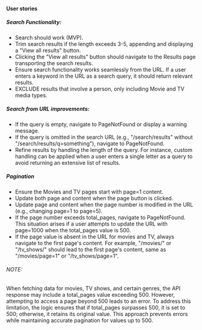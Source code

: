 #### User stories

##### Search Functionality:

- Search should work (MVP).
- Trim search results if the length exceeds 3-5, appending and displaying a "View all results" button.
- Clicking the "View all results" button should navigate to the Results page transporting the search results.
- Ensure search functionality works seamlessly from the URL. If a user enters a keyword in the URL as a search query, it should return relevant results.
- EXCLUDE results that involve a person, only including Movie and TV media types.

##### Search from URL improvements:

- If the query is empty, navigate to PageNotFound or display a warning message.
- If the query is omitted in the search URL (e.g., "/search/results" without "/search/results/q=something"), navigate to PageNotFound.
- Refine results by handling the length of the query. For instance, custom handling can be applied when a user enters a single letter as a query to avoid returning an extensive list of results.

##### Pagination

- Ensure the Movies and TV pages start with page=1 content.
- Update both page and content when the page button is clicked.
- Update page and content when the page number is modified in the URL (e.g., changing page=1 to page=5).
- If the page number exceeds total_pages, navigate to PageNotFound. This situation arises if a user attempts to update the URL with page=1000 when the total_pages value is 500.
- If the page value is absent in the URL for movies and TV, always navigate to the first page's content. For example, "/movies/" or "/tv_shows/" should lead to the first page's content, same as "/movies/page=1" or "/tv_shows/page=1".

###### NOTE:

When fetching data for movies, TV shows, and certain genres, the API response may include a total_pages value exceeding 500. However, attempting to access a page beyond 500 leads to an error. To address this limitation, the logic ensures that if total_pages surpasses 500, it is set to 500; otherwise, it retains its original value. This approach prevents errors while maintaining accurate pagination for values up to 500.
